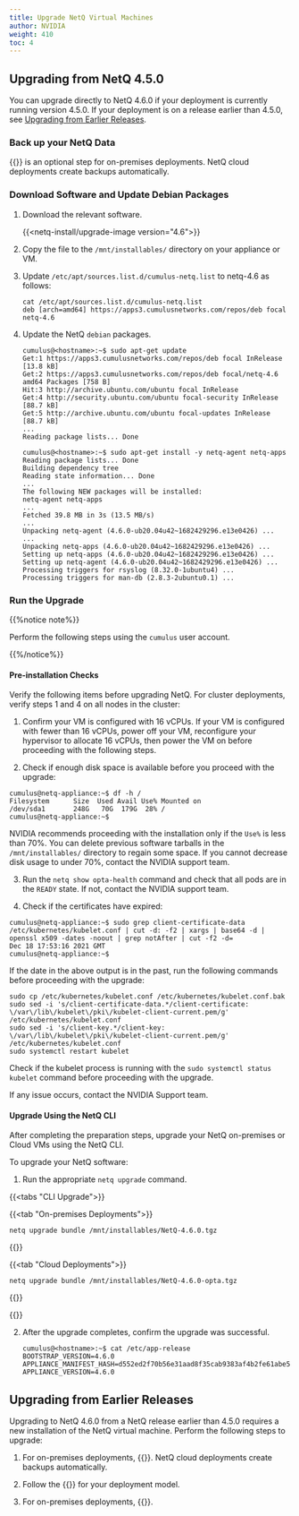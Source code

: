 ```yaml
---
title: Upgrade NetQ Virtual Machines
author: NVIDIA
weight: 410
toc: 4
---
```


## Upgrading from NetQ 4.5.0

You can upgrade directly to NetQ 4.6.0 if your deployment is currently running version 4.5.0. If your deployment is on a release earlier than 4.5.0, see [Upgrading from Earlier Releases](#upgrading-from-earlier-releases).
### Back up your NetQ Data

{{<link title="Back Up and Restore NetQ" text="Backing up your NetQ data">}} is an optional step for on-premises deployments. NetQ cloud deployments create backups automatically.

### Download Software and Update Debian Packages

1. Download the relevant software.

    {{<netq-install/upgrade-image version="4.6">}}

2. Copy the file to the `/mnt/installables/` directory on your appliance or VM.

3. Update `/etc/apt/sources.list.d/cumulus-netq.list` to netq-4.6 as follows:

    ```
    cat /etc/apt/sources.list.d/cumulus-netq.list
    deb [arch=amd64] https://apps3.cumulusnetworks.com/repos/deb focal netq-4.6
    ```

4. Update the NetQ `debian` packages.

    ```
    cumulus@<hostname>:~$ sudo apt-get update
    Get:1 https://apps3.cumulusnetworks.com/repos/deb focal InRelease [13.8 kB]
    Get:2 https://apps3.cumulusnetworks.com/repos/deb focal/netq-4.6 amd64 Packages [758 B]
    Hit:3 http://archive.ubuntu.com/ubuntu focal InRelease
    Get:4 http://security.ubuntu.com/ubuntu focal-security InRelease [88.7 kB]
    Get:5 http://archive.ubuntu.com/ubuntu focal-updates InRelease [88.7 kB]
    ...
    Reading package lists... Done
    ```

    ```
    cumulus@<hostname>:~$ sudo apt-get install -y netq-agent netq-apps
    Reading package lists... Done
    Building dependency tree
    Reading state information... Done
    ...
    The following NEW packages will be installed:
    netq-agent netq-apps
    ...
    Fetched 39.8 MB in 3s (13.5 MB/s)
    ...
    Unpacking netq-agent (4.6.0-ub20.04u42~1682429296.e13e0426) ...
    ...
    Unpacking netq-apps (4.6.0-ub20.04u42~1682429296.e13e0426) ...
    Setting up netq-apps (4.6.0-ub20.04u42~1682429296.e13e0426) ...
    Setting up netq-agent (4.6.0-ub20.04u42~1682429296.e13e0426) ...
    Processing triggers for rsyslog (8.32.0-1ubuntu4) ...
    Processing triggers for man-db (2.8.3-2ubuntu0.1) ...
    ```
### Run the Upgrade

{{%notice note%}}

Perform the following steps using the `cumulus` user account.

{{%/notice%}}
#### Pre-installation Checks

Verify the following items before upgrading NetQ. For cluster deployments, verify steps 1 and 4 on all nodes in the cluster:

1. Confirm your VM is configured with 16 vCPUs. If your VM is configured with fewer than 16 vCPUs, power off your VM, reconfigure your hypervisor to allocate 16 vCPUs, then power the VM on before proceeding with the following steps.

2. Check if enough disk space is available before you proceed with the upgrade:

```
cumulus@netq-appliance:~$ df -h /
Filesystem      Size  Used Avail Use% Mounted on
/dev/sda1       248G   70G  179G  28% /
cumulus@netq-appliance:~$
```
NVIDIA recommends proceeding with the installation only if the `Use%` is less than 70%. You can delete previous software tarballs in the `/mnt/installables/` directory to regain some space. If you cannot decrease disk usage to under 70%, contact the NVIDIA support team.

3. Run the `netq show opta-health` command and check that all pods are in the `READY` state. If not, contact the NVIDIA support team.

4. Check if the certificates have expired:

```
cumulus@netq-appliance:~$ sudo grep client-certificate-data /etc/kubernetes/kubelet.conf | cut -d: -f2 | xargs | base64 -d | openssl x509 -dates -noout | grep notAfter | cut -f2 -d=
Dec 18 17:53:16 2021 GMT
cumulus@netq-appliance:~$
```

If the date in the above output is in the past, run the following commands before proceeding with the upgrade:
```
sudo cp /etc/kubernetes/kubelet.conf /etc/kubernetes/kubelet.conf.bak
sudo sed -i 's/client-certificate-data.*/client-certificate: \/var\/lib\/kubelet\/pki\/kubelet-client-current.pem/g' /etc/kubernetes/kubelet.conf
sudo sed -i 's/client-key.*/client-key: \/var\/lib\/kubelet\/pki\/kubelet-client-current.pem/g' /etc/kubernetes/kubelet.conf
sudo systemctl restart kubelet
```

Check if the kubelet process is running with the `sudo systemctl status kubelet` command before proceeding with the upgrade.

If any issue occurs, contact the NVIDIA Support team.

#### Upgrade Using the NetQ CLI

After completing the preparation steps, upgrade your NetQ on-premises or Cloud VMs using the NetQ CLI.

To upgrade your NetQ software:

1. Run the appropriate `netq upgrade` command.

{{<tabs "CLI Upgrade">}}

{{<tab "On-premises Deployments">}}

```
netq upgrade bundle /mnt/installables/NetQ-4.6.0.tgz
```

{{</tab>}}

{{<tab "Cloud Deployments">}}

```
netq upgrade bundle /mnt/installables/NetQ-4.6.0-opta.tgz
```

{{</tab>}}

{{</tabs>}}

2. After the upgrade completes, confirm the upgrade was successful.

    ```
    cumulus@<hostname>:~$ cat /etc/app-release
    BOOTSTRAP_VERSION=4.6.0
    APPLIANCE_MANIFEST_HASH=d552ed2f70b56e31aad8f35cab9383af4b2fe61abe55939b19b491b4e480d737
    APPLIANCE_VERSION=4.6.0
    ```


## Upgrading from Earlier Releases

Upgrading to NetQ 4.6.0 from a NetQ release earlier than 4.5.0 requires a new installation of the NetQ virtual machine. Perform the following steps to upgrade:

1. For on-premises deployments, {{<link title="Back Up and Restore NetQ" text="back up your existing NetQ data">}}. NetQ cloud deployments create backups automatically.

2. Follow the {{<link title="Install the NetQ System" text="installation process">}} for your deployment model.

3. For on-premises deployments, {{<link title="Back Up and Restore NetQ/#restore-your-netq-data" text="restore your NetQ data">}}.